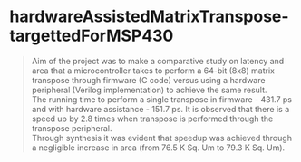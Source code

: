 # hardwareAssistedMatrixTranspose-targettedForMSP430
>Aim of the project was to make a comparative study on latency and area that a microcontroller takes to perform a 64-bit (8x8) matrix transpose through firmware (C code) versus using a hardware peripheral (Verilog implementation) to achieve the same result. <br/>
>The running time to perform a single transpose in firmware - 431.7 ps and with hardware assistance - 151.7 ps. It is observed that there is a speed up by 2.8 times when transpose is performed through the transpose peripheral.<br/>
>Through synthesis it was evident that speedup was achieved through a negligible increase in area (from 76.5 K Sq. Um to 79.3 K Sq. Um). 
